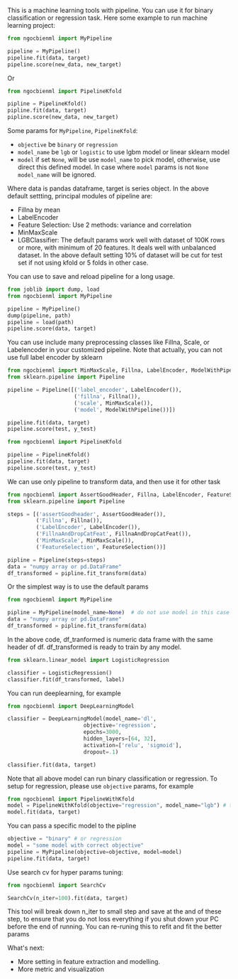 This is a machine learning tools with pipeline.
You can use it for binary classification or regression task.
Here some example to run machine learning project:

```python
from ngocbienml import MyPipeline

pipeline = MyPipeline()
pipeline.fit(data, target)
pipeline.score(new_data, new_target)
```

Or

```python
from ngocbienml import PipelineKfold

pipline = PipelineKfold()
pipline.fit(data, target)
pipline.score(new_data, new_target)
```
Some params for `MyPipeline`, `PipelineKfold`:

- `objective` be `binary` or `regression`
- `model_name` be `lgb` or `logistic` to use lgbm model or linear sklearn model
- `model` if set `None`, will be use `model_name` to pick model, otherwise, use direct this defined model. In case where
`model` params is not `None` `model_name` will be ignored.

Where data is pandas dataframe, target is series object. In the above default settting, principal modules of pipeline
are:

- Fillna by mean
- LabelEncoder
- Feature Selection: Use 2 methods: variance and correlation
- MinMaxScale
- LGBClassifier: The default params work well with dataset of 100K rows or more, with minimum of 20 features. It deals
  well with unbalanced dataset. In the above default setting 10% of dataset will be cut for test set if not using kfold
  or 5 folds in other case.

You can use to save and reload pipeline for a long usage.

```python
from joblib import dump, load
from ngocbienml import MyPipeline

pipeline = MyPipeline()
dump(pipeline, path)
pipeline = load(path)
pipeline.score(data, target)
```

You can use include many preprocessing classes like Fillna, Scale, or Labelencoder in your customized pipeline. Note
that actually, you can not use full label encoder by sklearn

```python
from ngocbienml import MinMaxScale, Fillna, LabelEncoder, ModelWithPipeline
from sklearn.pipeline import Pipeline

pipeline = Pipeline([('label_encoder', LabelEncoder()),
                     ('fillna', Fillna()),
                     ('scale', MinMaxScale()),
                     ('model', ModelWithPipeline())])

pipeline.fit(data, target)
pipeline.score(test, y_test)
```

```python
from ngocbienml import PipelineKfold

pipeline = PipelineKfold()
pipeline.fit(data, target)
pipeline.score(test, y_test)
```

We can use only pipeline to transform data, and then use it for other task

```python
from ngocbienml import AssertGoodHeader, Fillna, LabelEncoder, FeatureSelection, FillnaAndDropCatFeat, MinMaxScale
from sklearn.pipeline import Pipeline

steps = [('assertGoodheader', AssertGoodHeader()),
         ('Fillna', Fillna()),
         ('LabelEncoder', LabelEncoder()),
         ('FillnaAndDropCatFeat', FillnaAndDropCatFeat()),
         ('MinMaxScale', MinMaxScale()),
         ('FeatureSelection', FeatureSelection())]

pipline = Pipeline(steps=steps)
data = "numpy array or pd.DataFrame"
df_transformed = pipline.fit_transform(data)
```

Or the simplest way is to use the default params

```python
from ngocbienml import MyPipeline

pipline = MyPipeline(model_name=None)  # do not use model in this case
data = "numpy array or pd.DataFrame"
df_transformed = pipline.fit_transform(data)
```

In the above code, df_tranformed is numeric data frame with the same header of df. df_transformed is ready to train by
any model.

```python
from sklearn.linear_model import LogisticRegression

classifier = LogisticRegression()
classifier.fit(df_transformed, label)
```

You can run deeplearning, for example

```python
from ngocbienml import DeepLearningModel

classifier = DeepLearningModel(model_name='dl',
                        objective='regression',
                        epochs=3000,
                        hidden_layers=[64, 32],
                        activation=['relu', 'sigmoid'],
                        dropout=.1)

classifier.fit(data, target)
```



Note that all above model can run binary classification or regression. To setup for regression, please use
`objective` params, for example

```python
from ngocbienml import PipelineWithKfold
model = PipelineWithKfold(objective="regression", model_name="lgb") # this will create regression model
model.fit(data, target)
```
You can pass a specific model to the pipline

```python
objective = "binary" # or regression
model = "some model with correct objective"
pipeline = MyPipeline(objective=objective, model=model)
pipeline.fit(data, target)
```

Use search cv for hyper params tuning:

```python
from ngocbienml import SearchCv

SearchCv(n_iter=100).fit(data, target)
```

This tool will break down n_iter to small step and save at the and of these step, to ensure that you do not loss
everything if you shut down your PC before the end of running. You can re-runing this to refit and fit the better params

What's next:

- More setting in feature extraction and modelling.
- More metric and visualization